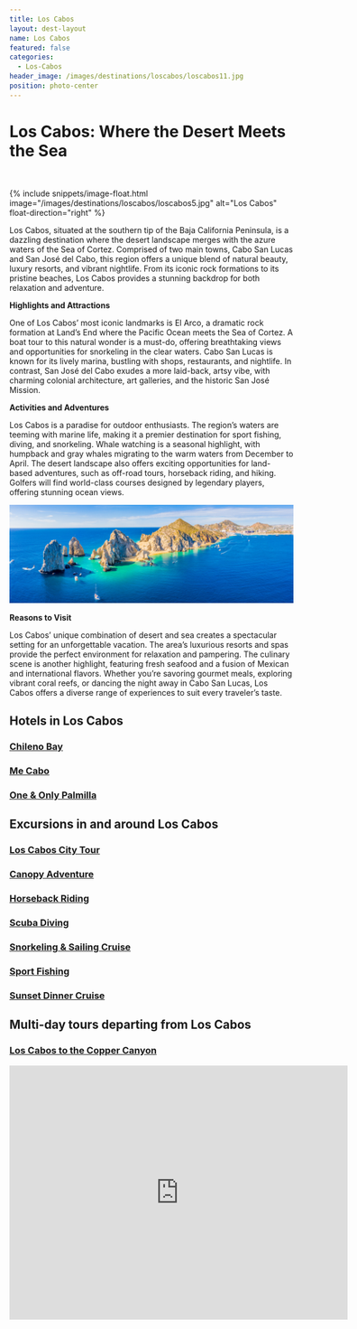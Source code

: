 ```yaml
---
title: Los Cabos
layout: dest-layout
name: Los Cabos
featured: false
categories:
  - Los-Cabos
header_image: /images/destinations/loscabos/loscabos11.jpg
position: photo-center
---
```

# **Los Cabos: Where the Desert Meets the Sea**

&nbsp;

{% include snippets/image-float.html image="/images/destinations/loscabos/loscabos5.jpg" alt="Los Cabos" float-direction="right" %}

Los Cabos, situated at the southern tip of the Baja California Peninsula, is a dazzling destination where the desert landscape merges with the azure waters of the Sea of Cortez. Comprised of two main towns, Cabo San Lucas and San José del Cabo, this region offers a unique blend of natural beauty, luxury resorts, and vibrant nightlife. From its iconic rock formations to its pristine beaches, Los Cabos provides a stunning backdrop for both relaxation and adventure.

**Highlights and Attractions**

One of Los Cabos’ most iconic landmarks is El Arco, a dramatic rock formation at Land’s End where the Pacific Ocean meets the Sea of Cortez. A boat tour to this natural wonder is a must-do, offering breathtaking views and opportunities for snorkeling in the clear waters. Cabo San Lucas is known for its lively marina, bustling with shops, restaurants, and nightlife. In contrast, San José del Cabo exudes a more laid-back, artsy vibe, with charming colonial architecture, art galleries, and the historic San José Mission.

**Activities and Adventures**

Los Cabos is a paradise for outdoor enthusiasts. The region’s waters are teeming with marine life, making it a premier destination for sport fishing, diving, and snorkeling. Whale watching is a seasonal highlight, with humpback and gray whales migrating to the warm waters from December to April. The desert landscape also offers exciting opportunities for land-based adventures, such as off-road tours, horseback riding, and hiking. Golfers will find world-class courses designed by legendary players, offering stunning ocean views.

![Los Cabos](/images/destinations/loscabos/loscabos12.jpg)

**Reasons to Visit**

Los Cabos’ unique combination of desert and sea creates a spectacular setting for an unforgettable vacation. The area’s luxurious resorts and spas provide the perfect environment for relaxation and pampering. The culinary scene is another highlight, featuring fresh seafood and a fusion of Mexican and international flavors. Whether you’re savoring gourmet meals, exploring vibrant coral reefs, or dancing the night away in Cabo San Lucas, Los Cabos offers a diverse range of experiences to suit every traveler’s taste.

## Hotels in Los Cabos

<section class='grid'>
<div class="col-3_sm-4_xs-6 padded-1">
    <a href="/hotels/chilenobay">
        <div class="bg-image square" style="background-image:url('/images/hotels/chilenobay/chilenobay1.webp')">  </div>
        <h3 class='center'>Chileno Bay</h3>        
    </a>  
</div>

<div class="col-3_sm-4_xs-6 padded-1">
    <a href="/hotels/mecabo">
        <div class="bg-image square" style="background-image:url('/images/hotels/mecabo/mecabo1.jpg')">  </div>
        <h3 class='center'>Me Cabo</h3>        
    </a>  
</div>

<div class="col-3_sm-4_xs-6 padded-1">
    <a href="/hotels/onepalmilla">
        <div class="bg-image square" style="background-image:url('/images/hotels/onepalmilla/onepalmilla7.jpg')">  </div>
        <h3 class='center'>One & Only Palmilla</h3>        
    </a>  
</div>

</section>


## Excursions in and around Los Cabos

<section class='grid'>
<div class="col-3_sm-4_xs-6 padded-1">
    <a href="/excursions/caboscityexc">
        <div class="bg-image square" style="background-image:url('/images/destinations/loscabos/loscabos2.jpg')">  </div>
        <h3 class='center'>Los Cabos City Tour</h3>        
    </a>  
</div>

<div class="col-3_sm-4_xs-6 padded-1">
    <a href="/excursions/canopyexc">
        <div class="bg-image square" style="background-image:url('/images/destinations/loscabos/loscabos5.jpg')">  </div>
        <h3 class='center'>Canopy Adventure</h3>        
    </a>  
</div>

<div class="col-3_sm-4_xs-6 padded-1">
    <a href="/excursions/horseexc">
        <div class="bg-image square" style="background-image:url('/images/destinations/loscabos/loscabos8.jpg')">  </div>
        <h3 class='center'>Horseback Riding</h3>        
    </a>  
</div>

<div class="col-3_sm-4_xs-6 padded-1">
    <a href="/excursions/lcdivingexc">
        <div class="bg-image square" style="background-image:url('/images/destinations/cancun/cancun6.jpg')">  </div>
        <h3 class='center'>Scuba Diving</h3>        
    </a>  
</div>

<div class="col-3_sm-4_xs-6 padded-1">
    <a href="/excursions/snorkelexc">
        <div class="bg-image square" style="background-image:url('/images/destinations/loscabos/loscabos9.jpg')">  </div>
        <h3 class='center'>Snorkeling & Sailing Cruise</h3>        
    </a>  
</div>

<div class="col-3_sm-4_xs-6 padded-1">
    <a href="/excursions/sportfishexc">
        <div class="bg-image square" style="background-image:url('/images/destinations/loscabos/loscabos2.jpg')">  </div>
        <h3 class='center'>Sport Fishing</h3>        
    </a>  
</div>

<div class="col-3_sm-4_xs-6 padded-1">
    <a href="/excursions/sunsetdinnerexc">
        <div class="bg-image square" style="background-image:url('/images/destinations/loscabos/loscabos5.jpg')">  </div>
        <h3 class='center'>Sunset Dinner Cruise</h3>        
    </a>  
</div>


</section>

## Multi-day tours departing from Los Cabos
<section class='grid'>
<div class="col-3_sm-4_xs-6 padded-1">
    <a href="/tours/caboscop">
        <div class="bg-image square" style="background-image:url('/images/destinations/chihuahua/chihuahua7.jpg')">  </div>
        <h3 class='center'>Los Cabos to the Copper Canyon</h3>        
    </a>  
</div>


<div class='map-container center margin-1'>

<iframe src="https://www.google.com/maps/embed?pb=!1m18!1m12!1m3!1d117582.22884997494!2d-109.9714127167274!3d22.9338458360861!2m3!1f0!2f0!3f0!3m2!1i1024!2i768!4f13.1!3m3!1m2!1s0x86af4af389e508a1%3A0x4ba4df62c1a2b868!2sCabo%20San%20Lucas%2C%20B.C.S.%2C%20M%C3%A9xico!5e0!3m2!1ses!2ses!4v1739389379278!5m2!1ses!2ses" width="600" height="450" style="border:0;" allowfullscreen="" loading="lazy" referrerpolicy="no-referrer-when-downgrade"></iframe>
</div>
</section>